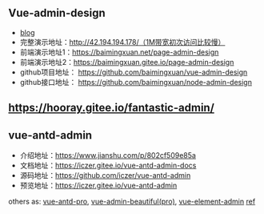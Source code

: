 ## Vue-admin-design
- [blog](https://www.jianshu.com/p/57836bc8d85b)
- 完整演示地址：http://42.194.194.178/（1M带宽初次访问比较慢）
- 前端演示地址1：https://baimingxuan.net/page-admin-design
- 前端演示地址2：https://baimingxuan.gitee.io/page-admin-design
- github项目地址： https://github.com/baimingxuan/vue-admin-design
- github接口地址： https://github.com/baimingxuan/node-admin-design

## https://hooray.gitee.io/fantastic-admin/

## vue-antd-admin
- 介绍地址：https://www.jianshu.com/p/802cf509e85a
- 文档地址：https://iczer.gitee.io/vue-antd-admin-docs
- 源码地址：https://github.com/iczer/vue-antd-admin
- 预览地址：https://iczer.gitee.io/vue-antd-admin

others as: [vue-antd-pro](https://github.com/luichooy/vue-antd-pro), [vue-admin-beautiful(pro)](https://github.com/chuzhixin/vue-admin-beautiful), [vue-element-admin](https://github.com/PanJiaChen/vue-element-admin)
[ref](https://blog.csdn.net/weixin_42628594/article/details/108658435)